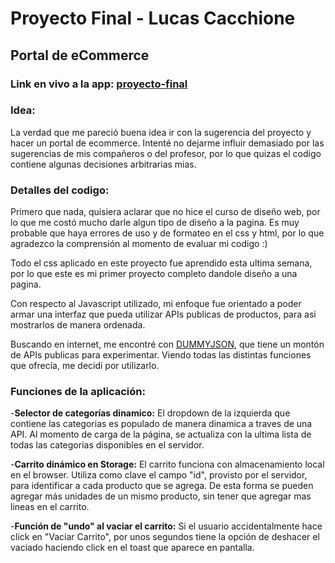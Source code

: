# Proyecto Final - Lucas Cacchione

## Portal de eCommerce

### Link en vivo a la app: [proyecto-final](https://lab.cacho.tech/proyecto-final/)

### Idea:  
La verdad que me pareció buena idea ir con la sugerencia del proyecto y hacer un portal de ecommerce. Intenté no dejarme influir demasiado por las sugerencias de mis compañeros o del profesor, por lo que quizas el codigo contiene algunas decisiones arbitrarias mias.

### Detalles del codigo:  
Primero que nada, quisiera aclarar que no hice el curso de diseño web, por lo que me costó mucho darle algun tipo de diseño a la pagina. Es muy probable que haya errores de uso y de formateo en el css y html, por lo que agradezco la comprensión al momento de evaluar mi codigo :)

Todo el css aplicado en este proyecto fue aprendido esta ultima semana, por lo que este es mi primer proyecto completo dandole diseño a una pagina.

Con respecto al Javascript utilizado, mi enfoque fue orientado a poder armar una interfaz que pueda utilizar APIs publicas de productos, para asi mostrarlos de manera ordenada.

Buscando en internet, me encontré con [DUMMYJSON](https://dummyjson.com/docs/products), que tiene un montón de APIs publicas para experimentar. Viendo todas las distintas funciones que ofrecía, me decidí por utilizarlo.

### Funciones de la aplicación:
-**Selector de categorías dinamico:** El dropdown de la izquierda que contiene las categorias es populado de manera dinamica a traves de una API. Al momento de carga de la página, se actualiza con la ultima lista de todas las categorias disponibles en el servidor.

-**Carrito dinámico en Storage:** El carrito funciona con almacenamiento local en el browser. Utiliza como clave el campo "id", provisto por el servidor, para identificar a cada producto que se agrega. De esta forma se pueden agregar más unidades de un mismo producto, sin tener que agregar mas lineas en el carrito.

-**Función de "undo" al vaciar el carrito:** Si el usuario accidentalmente hace click en "Vaciar Carrito", por unos segundos tiene la opción de deshacer el vaciado haciendo click en el toast que aparece en pantalla.





